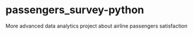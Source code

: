 # passengers_survey-python
More advanced data analytics project about airline passengers satisfaction
